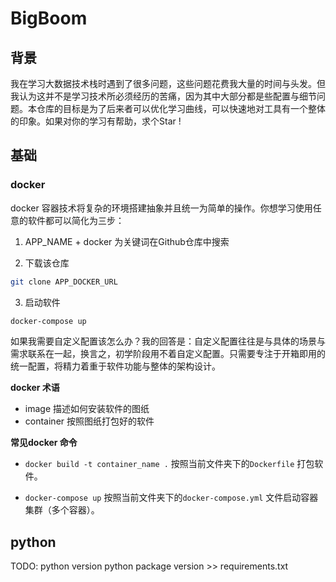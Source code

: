 # BigBoom
## 背景
我在学习大数据技术栈时遇到了很多问题，这些问题花费我大量的时间与头发。但我认为这并不是学习技术所必须经历的苦痛，因为其中大部分都是些配置与细节问题。本仓库的目标是为了后来者可以优化学习曲线，可以快速地对工具有一个整体的印象。如果对你的学习有帮助，求个Star !


## 基础
### docker
docker 容器技术将复杂的环境搭建抽象并且统一为简单的操作。你想学习使用任意的软件都可以简化为三步：
1. APP_NAME + docker 为关键词在Github仓库中搜索

2. 下载该仓库
```bash
git clone APP_DOCKER_URL
```
3. 启动软件
```bash 
docker-compose up
```

如果我需要自定义配置该怎么办？我的回答是：自定义配置往往是与具体的场景与需求联系在一起，换言之，初学阶段用不着自定义配置。只需要专注于开箱即用的统一配置，将精力着重于软件功能与整体的架构设计。

**docker 术语**
- image 描述如何安装软件的图纸
- container 按照图纸打包好的软件

**常见docker 命令**


- ```docker build -t container_name .```
按照当前文件夹下的```Dockerfile``` 打包软件。

- ```docker-compose up```
按照当前文件夹下的```docker-compose.yml``` 文件启动容器集群（多个容器）。

## python 
TODO:
python version
python package version >> requirements.txt